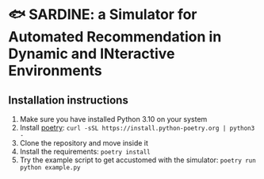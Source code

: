 # 🐟 SARDINE: a Simulator for Automated Recommendation in Dynamic and INteractive Environments

## Installation instructions

1. Make sure you have installed Python 3.10 on your system
2. Install [poetry](https://python-poetry.org/): `curl -sSL https://install.python-poetry.org | python3 -`
3. Clone the repository and move inside it
4. Install the requirements: `poetry install`
5. Try the example script to get accustomed with the simulator: `poetry run python example.py`
